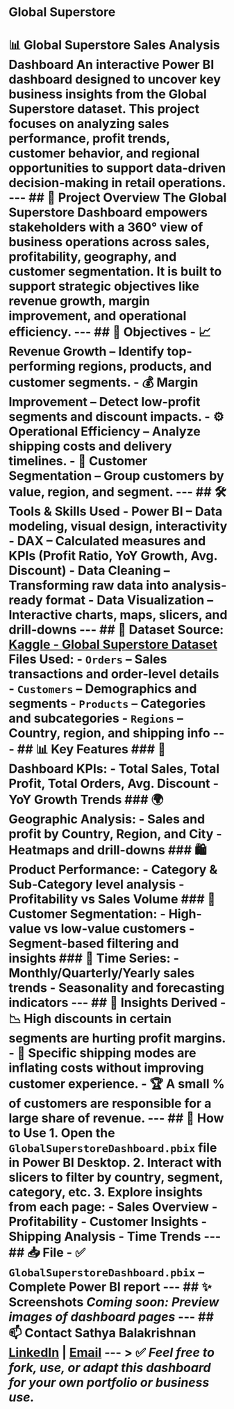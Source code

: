 # Global Superstore
# 📊 Global Superstore Sales Analysis Dashboard  An interactive Power BI dashboard designed to uncover key business insights from the Global Superstore dataset. This project focuses on analyzing sales performance, profit trends, customer behavior, and regional opportunities to support data-driven decision-making in retail operations.  ---  ## 🚀 Project Overview  The **Global Superstore Dashboard** empowers stakeholders with a 360° view of business operations across sales, profitability, geography, and customer segmentation. It is built to support strategic objectives like revenue growth, margin improvement, and operational efficiency.  ---  ## 🎯 Objectives  - 📈 **Revenue Growth** – Identify top-performing regions, products, and customer segments. - 💰 **Margin Improvement** – Detect low-profit segments and discount impacts. - ⚙️ **Operational Efficiency** – Analyze shipping costs and delivery timelines. - 👥 **Customer Segmentation** – Group customers by value, region, and segment.  ---  ## 🛠️ Tools & Skills Used  - **Power BI** – Data modeling, visual design, interactivity - **DAX** – Calculated measures and KPIs (Profit Ratio, YoY Growth, Avg. Discount) - **Data Cleaning** – Transforming raw data into analysis-ready format - **Data Visualization** – Interactive charts, maps, slicers, and drill-downs  ---  ## 📂 Dataset  **Source:** [Kaggle - Global Superstore Dataset](https://www.kaggle.com/datasets)  **Files Used:** - `Orders` – Sales transactions and order-level details - `Customers` – Demographics and segments - `Products` – Categories and subcategories - `Regions` – Country, region, and shipping info  ---  ## 📊 Key Features  ### 🧮 Dashboard KPIs: - Total Sales, Total Profit, Total Orders, Avg. Discount - YoY Growth Trends  ### 🌍 Geographic Analysis: - Sales and profit by **Country**, **Region**, and **City** - Heatmaps and drill-downs  ### 🛍 Product Performance: - Category & Sub-Category level analysis - Profitability vs Sales Volume  ### 👥 Customer Segmentation: - High-value vs low-value customers - Segment-based filtering and insights  ### 📅 Time Series: - Monthly/Quarterly/Yearly sales trends - Seasonality and forecasting indicators  ---  ## 🧠 Insights Derived  - 📉 High discounts in certain segments are hurting profit margins. - 🚚 Specific shipping modes are inflating costs without improving customer experience. - 🏆 A small % of customers are responsible for a large share of revenue.  ---  ## 📌 How to Use  1. Open the `GlobalSuperstoreDashboard.pbix` file in **Power BI Desktop**. 2. Interact with slicers to filter by country, segment, category, etc. 3. Explore insights from each page:    - **Sales Overview**    - **Profitability**    - **Customer Insights**    - **Shipping Analysis**    - **Time Trends**  ---  ## 📥 File  - ✅ `GlobalSuperstoreDashboard.pbix` – Complete Power BI report  ---  ## ✨ Screenshots  _Coming soon: Preview images of dashboard pages_  ---  ## 📫 Contact  **Sathya Balakrishnan**   [LinkedIn](https://www.linkedin.com/) | [Email](mailto:your@email.com)  ---  > ✅ _Feel free to fork, use, or adapt this dashboard for your own portfolio or business use._
